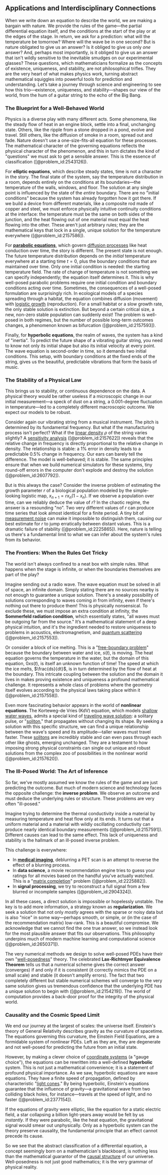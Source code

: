 ## Applications and Interdisciplinary Connections

When we write down an equation to describe the world, we are making a bargain with nature. We provide the rules of the game—the partial differential equation itself, and the conditions at the start of the play or at the edges of the stage. In return, we ask for a prediction: what will the temperature be tomorrow? Where will the wave be in one second? But is nature obligated to give us an answer? Is it obliged to give us only *one* answer? And, perhaps most importantly, is it obliged to give us an answer that isn't wildly sensitive to the inevitable smudges on our experimental glasses? These questions, which mathematicians formalize as the concepts of existence, uniqueness, and stability, are not philosophical trifles. They are the very heart of what makes physics work, turning abstract mathematical squiggles into powerful tools for prediction and understanding. Let’s take a journey through science and engineering to see how this trio—existence, uniqueness, and stability—shapes our view of the world, from the hum of a guitar string to the echo of the Big Bang.

### The Blueprint for a Well-Behaved World

Physics is a diverse play with many different acts. Some phenomena, like the steady flow of heat in an engine block, settle into a final, unchanging state. Others, like the ripple from a stone dropped in a pond, evolve and travel. Still others, like the diffusion of smoke in a room, spread out and fade. Nature doesn't use a one-size-fits-all equation for these processes. The mathematical character of the governing equations reflects the physical character of the phenomenon, and this in turn dictates the kind of "questions" we must ask to get a sensible answer. This is the essence of classification ([@problem_id:2543126]).

For **elliptic equations**, which describe steady states, time is not a character in the story. The final state of the system, say the temperature distribution in a room, depends entirely on the conditions at its boundaries—the temperature of the walls, windows, and floor. The solution at any single point is influenced by the state of the *entire* boundary. There are no "initial conditions" because the system has already forgotten how it got there. If we build a device from different materials, like a composite rod made of copper and steel, we must enforce physically intuitive continuity conditions at the interface: the temperature must be the same on both sides of the junction, and the heat flowing out of one material must equal the heat flowing into the other. These aren't just arbitrary rules; they are the mathematical keys that lock in a single, unique solution for the temperature everywhere ([@problem_id:2157586]).

For **[parabolic equations](@article_id:144176)**, which govern [diffusion processes](@article_id:170202) like heat conduction over time, the story is different. The present state is not enough. The future temperature distribution depends on the *initial* temperature everywhere at a starting time $t=0$, plus the boundary conditions that are maintained over time. Only one initial condition is needed: the starting temperature field. The rate of change of temperature is not something we can specify independently; the equation itself determines it. This is why well-posed parabolic problems require one initial condition and boundary conditions acting over time. Sometimes, the consequences of a well-posed formulation are surprisingly rich. In ecological models of a species spreading through a habitat, the equation combines diffusion (movement) with [logistic growth](@article_id:140274) (reproduction). For a small habitat or a slow growth rate, the only stable solution is extinction. But beyond a certain critical size, a new, non-zero stable population can suddenly exist! The problem is well-posed in both regimes, but the number of possible long-term outcomes changes, a phenomenon known as bifurcation ([@problem_id:2157593]).

Finally, for **hyperbolic equations**, the realm of waves, the system has a kind of "inertia". To predict the future shape of a vibrating guitar string, you need to know not only its initial shape but also its initial velocity at every point. The wave equation is second-order in time, so it demands two initial conditions. This setup, with boundary conditions at the fixed ends of the string, gives us the beautiful, predictable vibrations that form the basis of music.

### The Stability of a Physical Law

This brings us to stability, or continuous dependence on the data. A physical theory would be rather useless if a microscopic change in our initial measurement—a speck of dust on a string, a 0.001-degree fluctuation in temperature—led to a completely different macroscopic outcome. We expect our models to be robust.

Consider again our vibrating string from a musical instrument. The pitch is determined by its fundamental frequency. But what if the manufacturing process isn't perfect? What if the [linear density](@article_id:158241) $\rho$ of the string varies slightly? A [sensitivity analysis](@article_id:147061) ([@problem_id:2157622]) reveals that the relative change in frequency is directly proportional to the relative change in density. The relationship is stable: a 1% error in density leads to a predictable 0.5% change in frequency. Our ears can barely tell the difference. The model is well-behaved; it is stable. The same principles ensure that when we build numerical simulators for these systems, tiny round-off errors in the computer don't explode and destroy the solution ([@problem_id:2607792]).

But is this always the case? Consider the inverse problem of estimating the growth parameter $r$ of a biological population modeled by the simple-looking logistic map, $x_{n+1} = r x_n (1-x_n)$. If we observe a population over time, can we reliably deduce the value of $r$? In the chaotic regime, the answer is a resounding "no". Two very different values of $r$ can produce time series that look almost identical for a finite period. A tiny bit of [measurement noise](@article_id:274744) can make it impossible to distinguish them, causing our best estimate for $r$ to jump erratically between distant values. This is a dramatic failure of stability ([@problem_id:2225865]). Here, nature is telling us there's a fundamental limit to what we can infer about the system's rules from its behavior.

### The Frontiers: When the Rules Get Tricky

The world isn't always confined to a neat box with simple rules. What happens when the stage is infinite, or when the boundaries themselves are part of the play?

Imagine sending out a radio wave. The wave equation must be solved in all of space, an infinite domain. Simply stating there are no sources nearby is not enough to guarantee a unique solution. There's a sneaky possibility of solutions corresponding to waves coming *in* from infinity, even if there's nothing out there to produce them! This is physically nonsensical. To exclude these, we must impose an extra condition at infinity, the **Sommerfeld radiation condition**, which essentially states, "all waves must be outgoing far from the source." It’s a mathematical statement of a deep physical intuition, and it's the ingredient needed to restore uniqueness to problems in acoustics, electromagnetism, and [quantum scattering](@article_id:146959) ([@problem_id:2157553]).

Or consider a block of ice melting. This is a "[free-boundary problem](@article_id:636342)" because the boundary between water and ice, $s(t)$, is moving. The heat equation governs the temperature in the water, but the domain of this equation, $0  x  s(t)$, is itself an unknown function of time! The speed at which the ice melts, $\frac{ds}{dt}$, is in turn determined by the flow of heat at the boundary. This intricate coupling between the solution and the domain it lives in makes proving existence and uniqueness a profound mathematical challenge. It represents a whole class of problems where the geometry itself evolves according to the physical laws taking place within it ([@problem_id:2157558]).

Even more fascinating behavior appears in the world of **nonlinear equations**. The Korteweg-de Vries (KdV) equation, which models [shallow water waves](@article_id:266737), admits a special kind of [traveling wave solution](@article_id:178192): a solitary pulse, or "[soliton](@article_id:139786)," that propagates without changing its shape. By seeking a solution with this specific structure, we can find a unique relationship between the wave's speed and its amplitude—taller waves must travel faster. These [solitons](@article_id:145162) are incredibly stable and can even pass through each other like ghosts, emerging unchanged. They are a testament to how imposing strong physical constraints can single out unique and robust solutions from the complex zoo of possibilities in the nonlinear world ([@problem_id:2157620]).

### The Ill-Posed World: The Art of Inference

So far, we've mostly assumed we know the rules of the game and are just predicting the outcome. But much of modern science and technology faces the opposite challenge: the **inverse problem**. We observe an outcome and must deduce the underlying rules or structure. These problems are very often "ill-posed."

Imagine trying to determine the thermal conductivity inside a material by measuring temperature and heat flow only at its ends. It turns out that a uniform material and a material with wildly oscillating conductivity can produce nearly identical boundary measurements ([@problem_id:2157591]). Different causes can lead to the same effect. This lack of uniqueness and stability is the hallmark of an ill-posed inverse problem.

This challenge is everywhere:
*   In **[medical imaging](@article_id:269155)**, deblurring a PET scan is an attempt to reverse the effect of a blurring process.
*   In **data science**, a movie recommendation engine tries to guess your ratings for all movies based on the handful you've actually watched. This is a "[matrix completion](@article_id:171546)" problem ([@problem_id:2225882]).
*   In **signal processing**, we try to reconstruct a full signal from a few blurred or incomplete samples ([@problem_id:2904324]).

In all these cases, a direct solution is impossible or hopelessly unstable. The key is to add more information, a strategy known as **regularization**. We seek a solution that not only *mostly* agrees with the sparse or noisy data but is also "nice" in some way—perhaps smooth, or simple, or (in the case of the recommendation matrix) low-rank. This is a beautiful compromise. We acknowledge that we cannot find the one true answer, so we instead look for the most plausible answer that fits our observations. This philosophy underpins much of modern machine learning and computational science ([@problem_id:2650371]).

The very numerical methods we design to solve well-posed PDEs have their own "[well-posedness](@article_id:148096)" theory. The celebrated **Lax-Richtmyer Equivalence Theorem** tells us that a numerical scheme gives the correct answer (converges) if and only if it is consistent (it correctly mimics the PDE on a small scale) and stable (it doesn't amplify errors). The fact that two completely different but stable numerical schemes will converge to the very same solution gives us tremendous confidence that the underlying PDE has a unique solution to begin with ([@problem_id:2154219]). The world of computation provides a back-door proof for the integrity of the physical world.

### Causality and the Cosmic Speed Limit

We end our journey at the largest of scales: the universe itself. Einstein's theory of General Relativity describes gravity as the curvature of spacetime. The equations governing this curvature, the Einstein Field Equations, are a formidable system of nonlinear PDEs. Left as they are, they are degenerate and not well-posed for predicting the future from an initial state.

However, by making a clever choice of [coordinate systems](@article_id:148772) (a "gauge choice"), the equations can be rewritten into a well-defined **hyperbolic** system. This is not just a mathematical convenience; it is a statement of profound physical importance. As we saw, hyperbolic equations are wave equations. They have a finite speed of propagation, defined by characteristic "[light cones](@article_id:158510)." By being hyperbolic, Einstein's equations guarantee that the influence of gravity—a gravitational wave from two colliding black holes, for instance—travels at the speed of light, and no faster ([@problem_id:2377154]).

If the equations of gravity were elliptic, like the equation for a static electric field, a star collapsing a billion light-years away would be felt by us *instantly*. If they were parabolic, like the heat equation, the gravitational signal would smear out unphysically. Only as a hyperbolic system can the theory preserve causality, the fundamental principle that an effect cannot precede its cause.

So we see that the abstract classification of a differential equation, a concept seemingly born on a mathematician's blackboard, is nothing less than the mathematical guarantor of the [causal structure](@article_id:159420) of our universe. Well-posedness is not just good mathematics; it is the very grammar of physical reality.